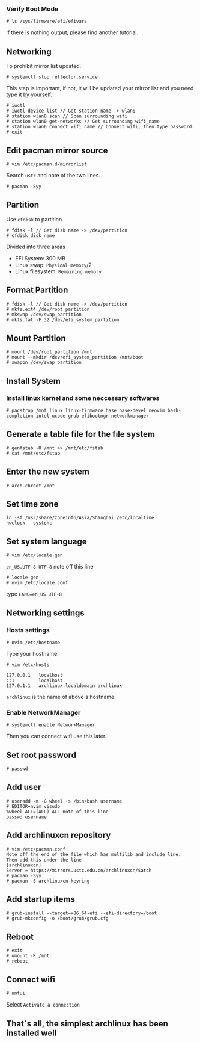 ### Verify Boot Mode

```
# ls /sys/firmware/efi/efivars
```

if there is nothing output, please find another tutorial.

## Networking

To prohibit mirror list updated.

```
# systemctl stop reflector.service
```

This step is important, if not, it will be updated your mirror list and you need type it by yourself.

```
# iwctl
# iwctl device list // Get station name -> wlan0
# station wlan0 scan // Scan surrounding wifi
# station wlan0 get-networks // Get surrounding wifi_name
# station wlan0 connect wifi_name // Connect wifi, then type password.
# exit
```
## Edit pacman mirror source
```
# vim /etc/pacman.d/mirrorlist
```

Search `ustc` and note of the two lines.

```
# pacman -Syy
```

## Partition
Use `cfdisk` to partition

```
# fdisk -l // Get disk name -> /dev/partition
# cfdisk disk_name
```

Divided into three areas

- EFI System: 300 MB
- Linux swap: `Physical memory`/2
- Linux filesystem: `Remaining memory`

## Format Partition

```
# fdisk -l // Get disk name -> /dev/partition
# mkfs.ext4 /dev/root_partition
# mkswap /dev/swap_partition
# mkfs.fat -F 32 /dev/efi_system_partition
```

## Mount Partition

```
# mount /dev/root_partition /mnt
# mount --mkdir /dev/efi_system_partition /mnt/boot
# swapon /dev/swap_partition
```

## Install System
### Install linux kernel and some neccessary softwares
```
# pacstrap /mnt linux linux-firmware base base-devel neovim bash-completion intel-ucode grub efibootmgr networkmanager
```

## Generate a table file for the file system

```
# genfstab -U /mnt >> /mnt/etc/fstab
# cat /mnt/etc/fstab
```

## Enter the new system

```
# arch-chroot /mnt
```

## Set time zone

```
ln -sf /usr/share/zoneinfo/Asia/Shanghai /etc/localtime
hwclock --systohc
```

## Set system language

```
# vim /etc/locale.gen
```

`en_US.UTF-8 UTF-8` note off this line

```
# locale-gen
# nvim /etc/locale.conf
```

type `LANG=en_US.UTF-8`

## Networking settings
### Hosts settings

```
# nvim /etc/hostname
```

Type your hostname.

```
# vim /etc/hosts

127.0.0.1   localhost
::1         localhost
127.0.1.1   archlinux.localdomain archlinux
```

`archlinux` is the name of above\`s hostname.

### Enable NetworkManager

```
# systemctl enable NetworkManager
```
Then you can connect wifi use this later.

## Set root password

```
# passwd
```

## Add user

```
# useradd -m -G wheel -s /bin/bash username
# EDITOR=nvim visudo
%wheel ALL=(ALL) ALL note of this line
passwd username
```

## Add archlinuxcn repository

```
# vim /etc/pacman.conf
Note off the end of the file which has multilib and include line.
Then add this under the line
[archlinuxcn]
Server = https://mirrors.ustc.edu.cn/archlinuxcn/$arch
# pacman -Syy
# pacman -S archlinuxcn-keyring
```

## Add startup items

```
# grub-install --target=x86_64-efi --efi-directory=/boot
# grub-mkconfig -o /boot/grub/grub.cfg
```

## Reboot

```
# exit
# umount -R /mnt
# reboot
```

## Connect wifi
```
# nmtui
```

Select `Activate a connection`

## That\`s all, the simplest archlinux has been installed well
